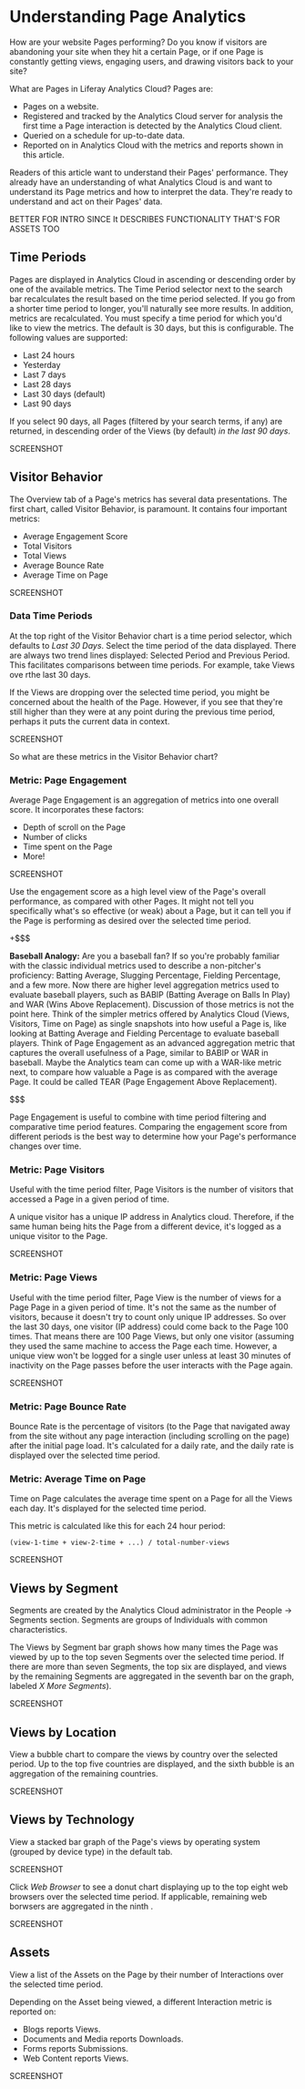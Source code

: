 # Understanding Page Analytics

How are your website Pages performing? Do you know if visitors are abandoning
your site when they hit a certain Page, or if one Page is constantly getting
views, engaging users, and drawing visitors back to your site? 

What are Pages in Liferay Analytics Cloud? Pages are:

- Pages on a website.
- Registered and tracked by the Analytics Cloud server for analysis the first
    time a Page interaction is detected by the Analytics Cloud client.
- Queried on a schedule for up-to-date data.
- Reported on in Analytics Cloud with the metrics and reports shown in this
    article.

Readers of this article want to understand their Pages' performance. They
already have an understanding of what Analytics Cloud is and want to understand
its Page metrics and how to interpret the data. They're ready to understand and
act on their Pages' data.

BETTER FOR INTRO SINCE It DESCRIBES FUNCTIONALITY THAT'S FOR ASSETS TOO

## Time Periods

Pages are displayed in Analytics Cloud in ascending or descending order by one
of the available metrics. The Time Period selector next to the search bar
recalculates the result based on the time period selected. If you go from a
shorter time period to longer, you'll naturally see more results. In addition,
metrics are recalculated. You must specify a time period for which you'd like to
view the metrics. The default is 30 days, but this is configurable. The
following values are supported:

- Last 24 hours
- Yesterday
- Last 7 days
- Last 28 days
- Last 30 days (default)
- Last 90 days

If you select 90 days, all Pages (filtered by your search terms, if any) are
returned, in descending order of the Views (by default) *in the last 90 days*.

SCREENSHOT

## Visitor Behavior

The Overview tab of a Page's metrics has several data presentations.  The first
chart, called Visitor Behavior, is paramount. It contains four important
metrics:

- Average Engagement Score
- Total Visitors
- Total Views
- Average Bounce Rate <!-- Is this really an average? what's being averaged? or just a rate? -->
- Average Time on Page

SCREENSHOT

### Data Time Periods

At the top right of the Visitor Behavior chart is a time period selector, which
defaults to *Last 30 Days*. Select the time period of the data displayed. There
are always two trend lines displayed: Selected Period and Previous Period. This
facilitates comparisons between time periods. For example, take Views ove rthe
last 30 days. 

If the Views are dropping over the selected time period, you might be concerned
about the health of the Page. However, if you see that they're still
higher than they were at any point during the previous time period, perhaps it
puts the current data in context.

SCREENSHOT

So what are these metrics in the Visitor Behavior chart?

### Metric: Page Engagement

Average Page Engagement is an aggregation of metrics into one overall score. It
incorporates these factors:

- Depth of scroll on the Page
- Number of clicks
- Time spent on the Page
- More!

SCREENSHOT

Use the engagement score as a high level view of the Page's overall performance, as
compared with other Pages. It might not tell you specifically what's so
effective (or weak) about a Page, but it can tell you if the Page is
performing as desired over the selected time period.

<!-- Remove since most likely not sensible to non-US readers. Keeping for now in
case there's some other analogy that might be more universal. -->
+$$$

**Baseball Analogy:** Are you a baseball fan? If so you're probably familiar
with the classic individual metrics used to describe a non-pitcher's
proficiency: Batting Average, Slugging Percentage, Fielding Percentage, and a
few more. Now there are higher level aggregation metrics used to evaluate
baseball players, such as BABIP (Batting Average on Balls In Play) and WAR (Wins
Above Replacement). Discussion of those metrics is not the point here. Think of
the simpler metrics offered by Analytics Cloud (Views, Visitors, Time on Page)
as single snapshots into how useful a Page is, like looking at Batting
Average and Fielding Percentage to evaluate baseball players. Think of
Page Engagement as an advanced aggregation metric that captures the
overall usefulness of a Page, similar to BABIP or WAR in baseball. Maybe
the Analytics team can come up with a WAR-like metric next, to compare how
valuable a Page is as compared with the average Page. It could be
called TEAR (Page Engagement Above Replacement).

$$$

Page Engagement is useful to combine with time period filtering and
comparative time period features. Comparing the engagement score from different
periods is the best way to determine how your Page's performance changes
over time.

### Metric: Page Visitors

Useful with the time period filter, Page Visitors is the number of
visitors that accessed a Page in a given period of time.

A unique visitor has a unique IP address <!--need more info on how unique
visitors are calculated--> in Analytics cloud. Therefore, if the same human
being hits the Page from a different device, it's logged as a unique
visitor to the Page.

SCREENSHOT

### Metric: Page Views

Useful with the time period filter, Page View is the number of views for a Page
Page in a given period of time. It's not the same as the number of visitors,
because it doesn't try to count only unique IP addresses. So over the last 30
days, one visitor (IP address) could come back to the Page 100 times. That means
there are 100 Page Views, but only one visitor (assuming they used the same
machine to access the Page each time.  However, a unique view won't be logged
for a single user unless at least 30 minutes of inactivity <!-- need info on
whether 30 minutes is accurate and that this is how views are calculated--> on
the Page passes before the user interacts with the Page again.

SCREENSHOT

### Metric: Page Bounce Rate

Bounce Rate is the percentage of visitors (to the Page that navigated away from
the site without any page interaction (including scrolling on the page) after
the initial page load. It's calculated for a daily rate, and the daily rate is
displayed over the selected time period. 

<!-- I don't understand how this can be an average. It's the total number of
visitors who bounced divided by the total number of page loads over the period
being calculated (daily), right? So its a daily rate, not an average. -->

### Metric: Average Time on Page

Time on Page calculates the average time spent on a Page for all the Views each
day. It's displayed for the selected time period.

This metric is calculated like this for each 24 hour period:

    (view-1-time + view-2-time + ...) / total-number-views

<!-- is some sort of formula presentation for each metric desirable? or are the
actual formulas more complicated and this type of notation won't be helpful?  -->

SCREENSHOT

## Views by Segment

Segments are created by the Analytics Cloud administrator in the People &rarr;
Segments section. Segments are groups of Individuals with common
characteristics.

The Views by Segment bar graph shows how many times the Page was viewed by up to
the top seven Segments over the selected time period. If there are more than
seven Segments, the top six are displayed, and views by the remaining Segments
are aggregated in the seventh bar on the graph, labeled _X More Segments_).

SCREENSHOT

## Views by Location

View a bubble chart to compare the views by country over the selected period. Up
to the top five countries are displayed, and the sixth bubble is an aggregation
of the remaining countries.

SCREENSHOT

## Views by Technology

View a stacked bar graph of the Page's views by operating system (grouped by
device type) in the default tab.

SCREENSHOT

Click *Web Browser* to see a donut chart displaying up to the top eight web
browsers over the selected time period. If applicable, remaining web borwsers
are aggregated in the ninth <!-- (ninth what? can't view the test server right
now)-->.

SCREENSHOT

## Assets

View a list of the Assets on the Page by their number of Interactions
over the selected time period.

Depending on the Asset being viewed, a different Interaction metric is reported
on:

- Blogs reports Views.
- Documents and Media reports Downloads.
- Forms reports Submissions.
- Web Content reports Views.

SCREENSHOT


<!-- Move to new article or section of articles, needs much more discussion
## Page Path Analytics

Beside the Overview tab, there's the Path tab in a Page's screen. This
diagram represents the most common ways people used to access a Page.

After the top three paths to the Page, the remaining paths are aggregated to
show how many views came from _Other_ points.

Clicking one of the path URLs brings you to its Overview screen.
What if it's not a page that's loaded form the data source? For example, what if
it's a google search?

By default, all of the views of the Page are represented in the Paths
diagram. The Paths can be filtered by location and technology (OS and web
browser). Click the *Filter* menu and
select one location whose Path diagram you'd like to see. Click *Apply
Filter* when finished, and the Path diagram is updated to represent the top
Paths for only the selected locations.

As you select filters, they're made visible at the top center of the Path
screen.

To remove a filter, click the X next to the location name.

SCREENSHOT
-->

